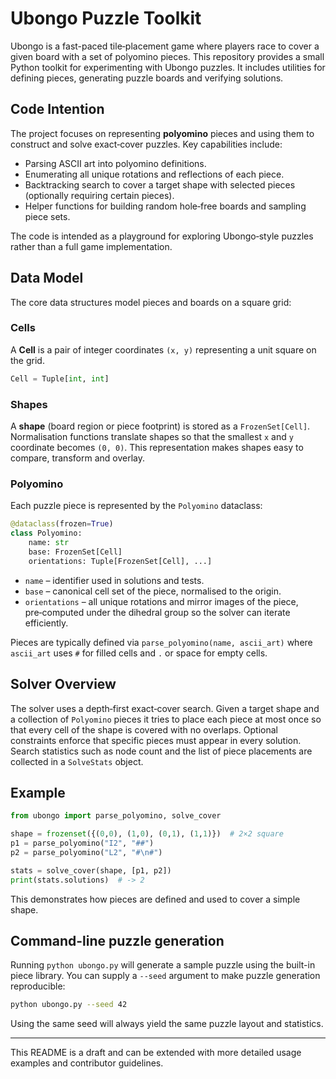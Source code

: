 # Ubongo Puzzle Toolkit

Ubongo is a fast-paced tile‑placement game where players race to cover a given board with a set of polyomino pieces.  This repository provides a small Python toolkit for experimenting with Ubongo puzzles.  It includes utilities for defining pieces, generating puzzle boards and verifying solutions.

## Code Intention

The project focuses on representing **polyomino** pieces and using them to construct and solve exact‑cover puzzles.  Key capabilities include:

* Parsing ASCII art into polyomino definitions.
* Enumerating all unique rotations and reflections of each piece.
* Backtracking search to cover a target shape with selected pieces (optionally requiring certain pieces).
* Helper functions for building random hole‑free boards and sampling piece sets.

The code is intended as a playground for exploring Ubongo‑style puzzles rather than a full game implementation.

## Data Model

The core data structures model pieces and boards on a square grid:

### Cells

A **Cell** is a pair of integer coordinates `(x, y)` representing a unit square on the grid.

```python
Cell = Tuple[int, int]
```

### Shapes

A **shape** (board region or piece footprint) is stored as a `FrozenSet[Cell]`.  Normalisation functions translate shapes so that the smallest `x` and `y` coordinate becomes `(0, 0)`.  This representation makes shapes easy to compare, transform and overlay.

### Polyomino

Each puzzle piece is represented by the `Polyomino` dataclass:

```python
@dataclass(frozen=True)
class Polyomino:
    name: str
    base: FrozenSet[Cell]
    orientations: Tuple[FrozenSet[Cell], ...]
```

* `name` – identifier used in solutions and tests.
* `base` – canonical cell set of the piece, normalised to the origin.
* `orientations` – all unique rotations and mirror images of the piece, pre‑computed under the dihedral group so the solver can iterate efficiently.

Pieces are typically defined via `parse_polyomino(name, ascii_art)` where `ascii_art` uses `#` for filled cells and `.` or space for empty cells.

## Solver Overview

The solver uses a depth‑first exact‑cover search.  Given a target shape and a collection of `Polyomino` pieces it tries to place each piece at most once so that every cell of the shape is covered with no overlaps.  Optional constraints enforce that specific pieces must appear in every solution.  Search statistics such as node count and the list of piece placements are collected in a `SolveStats` object.

## Example

```python
from ubongo import parse_polyomino, solve_cover

shape = frozenset({(0,0), (1,0), (0,1), (1,1)})  # 2×2 square
p1 = parse_polyomino("I2", "##")
p2 = parse_polyomino("L2", "#\n#")

stats = solve_cover(shape, [p1, p2])
print(stats.solutions)  # -> 2
```

This demonstrates how pieces are defined and used to cover a simple shape.

## Command-line puzzle generation

Running `python ubongo.py` will generate a sample puzzle using the built-in
piece library.  You can supply a `--seed` argument to make puzzle generation
reproducible:

```bash
python ubongo.py --seed 42
```

Using the same seed will always yield the same puzzle layout and statistics.

---

This README is a draft and can be extended with more detailed usage examples and contributor guidelines.

